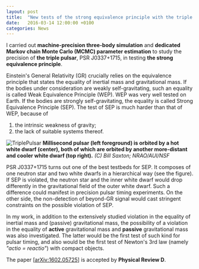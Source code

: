 ```yaml
---
layout: post
title:  "New tests of the strong equivalence principle with the triple pulsar"
date:   2016-03-14 12:00:00 +0100
categories: News
---
```


I carried out **machine-precision three-body simulation** and **dedicated Markov chain Monte Carlo (MCMC) parameter estimation** to study the precision of **the triple pulsar**, PSR J0337+1715, in testing **the strong equivalence principle**.

Einstein's General Relativity (GR) crucially relies on the equivalence principle that states the equality of inertial mass and gravitational mass. If the bodies under consideration are weakly self-gravitating, such an equality is called Weak Equivalence Principle (WEP). WEP was very well tested on Earth. If the bodies are strongly self-gravitating, the equality is called Strong Equivalence Principle (SEP). The test of SEP is much harder than that of WEP, because of

1. the intrinsic weakness of gravity;
2. the lack of suitable systems thereof.

![TriplePulsar](https://public.nrao.edu/images/non-gallery/2014/d-finley/01-05/Triple_System_nrao.jpg "Triple Pulsar")
**Millisecond pulsar (left foreground) is orbited by a hot white dwarf (center), both of which are orbited by another more-distant and cooler white dwarf (top right).** *(C) Bill Saxton; NRAO/AUI/NSF*


PSR J0337+1715 turns out one of the best testbeds for SEP. It composes of one neutron star and two white dwarfs in a hierarchical way (see the figure). If SEP is violated, the neutron star and the inner white dwarf would drop differently in the gravitational field of the outer white dwarf. Such a difference could manifest in precision pulsar timing experiments. On the other side, the non-detection of beyond-GR signal would cast stringent constraints on the possible violation of SEP.

In my work, in addition to the extensively studied violation in the equality of inertial mass and (passive) gravitational mass, the possibility of a violation in the equality of **active** gravitational mass and **passive** gravitational mass was also investigated. The latter would be the first test of such kind for pulsar timing, and also would be the first test of Newton's 3rd law (namely *"actio = reactio"*) with compact objects.

The paper [[arXiv:1602.05725](http://arxiv.org/abs/1602.05725)] is accepted by **Physical Review D**.
